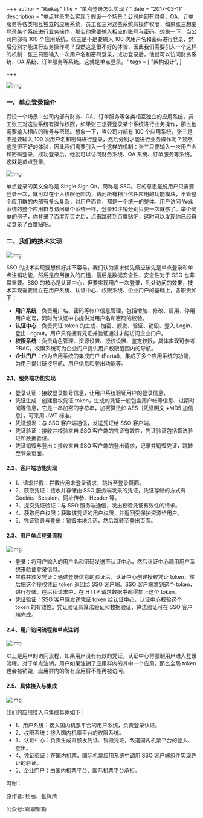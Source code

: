 +++
author = "Raikay"
title = "单点登录怎么实现？"
date = "2017-03-11"
description = "单点登录怎么实现？假设一个场景：公司内部有财务、OA、订单服务等各类相互独立的应用系统，员工张三对这些系统有操作权限，如果张三想要登录某个系统进行业务操作，那么他需要输入相应的账号与密码。想象一下，当公司内部有 100 个应用系统，张三是不是要输入 100 次用户名和密码进行登录，然后分别才能进行业务操作呢？显然这是很不好的体验，因此我们需要引入一个这样的机制：张三只要输入一次用户名和密码登录，成功登录后，他就可以访问财务系统、OA 系统、订单服务等系统。这就是单点登录。"
tags = [
    "架构设计",
]

+++

![img](https://gitee.com/raikay/img/raw/master/default/20200418170141.jpeg)

### 一、单点登录简介

假设一个场景：公司内部有财务、OA、订单服务等各类相互独立的应用系统，员工张三对这些系统有操作权限，如果张三想要登录某个系统进行业务操作，那么他需要输入相应的账号与密码。想象一下，当公司内部有 100 个应用系统，张三是不是要输入 100 次用户名和密码进行登录，然后分别才能进行业务操作呢？显然这是很不好的体验，因此我们需要引入一个这样的机制：张三只要输入一次用户名和密码登录，成功登录后，他就可以访问财务系统、OA 系统、订单服务等系统。这就是单点登录。

![img](https://gitee.com/raikay/img/raw/master/default/20200418165613.jpeg)

单点登录的英文全称是 Single Sign On，简称是 SSO。它的意思是说用户只需要登录一次，就可以在个人权限范围内，访问所有相互信任应用的功能模块，不管整个应用群的内部有多么复杂，对用户而言，都是一个统一的整体。用户访问 Web 系统的整个应用群与访问单个系统一样，登录和注销分别只要一次就够了。举个简单的例子，你登录了百度网页之后，点击跳转到百度贴吧，这时可以发现你已经自动登录了百度贴吧。

### 二、我们的技术实现

![img](https://gitee.com/raikay/img/raw/master/default/20200418165631.png)

SSO 的技术实现要想做好并不容易，我们认为需求优先级应该先是单点登录和单点注销功能，然后是应用接入的门槛，最后是数据安全性，安全性对于 SSO 也非常重要。SSO 的核心是认证中心，但要实现用户一次登录，到处访问的效果，技术实现需要建立在用户系统、认证中心、权限系统、企业门户的基础上，各职责如下：

- **用户系统**：负责用户名、密码等帐户信息管理，包括增加、修改、启用、停用用户帐号，同时为认证中心提供对用户名和密码的校验。
- **认证中心**：负责凭证 token 的生成、加密、颁发、验证、销毁、登入 Login、登出 Logout。用户只有拥有凭证并验证通过才能访问企业门户。
- **权限系统**：负责角色管理、资源设置、授权设置、鉴定权限，具体实现可参考 RBAC。权限系统可为企业门户提供用户权限范围内的导航。
- **企业门户**：作为应用系统的集成门户 (Portal)，集成了多个应用系统的功能，为用户提供链接导航、用户信息和登出功能等。

#### 2.1、服务端功能实现

- 登录认证：接收登录帐号信息，让用户系统验证用户的登录信息。
- 凭证生成：创建授权凭证 token，生成的凭证一般包含用户帐号信息、过期时间等信息，它是一串加密的字符串，加密算法如 AES｛凭证明文 +MD5 加信息｝，可采用 JWT 标准。
- 凭证颁发：与 SSO 客户端通信，发送凭证给 SSO 客户端。
- 凭证验证：接收并校验来自 SSO 客户端的凭证有效性，凭证验证包括算法验证和数据验证。
- 凭证销毁与登出：接收来自 SSO 客户端的登出请求，记录并销毁凭证，跳转至登录页面。

#### 2.2、客户端功能实现

- 1、请求拦截：拦截应用未登录请求，跳转至登录页面。
- 2、获取凭证：接收并存储由 SSO 服务端发来的凭证，凭证存储的方式有 Cookie、Session、网址传参、Header 等。
- 3、提交凭证验证：与 SSO 服务端通信，发出校验凭证有效性的请求。
- 4、获取用户权限：获取该凭证的用户权限，并返回受保护资源给用户。
- 5、凭证销毁与登出：销毁本地会话，然后跳转至登出页面。

#### 2.3、用户单点登录流程

![img](https://gitee.com/raikay/img/raw/master/default/20200418165837.png)

- 登录：将用户输入的用户名和密码发送至认证中心，然后认证中心调用用户系统来验证登录信息。
- 生成并颁发凭证：通过登录信息的验证后，认证中心创建授权凭证 token，然后把这个授权凭证 token 返回给 SSO 客户端。SSO 客户端拿到这个 token，进行存储。在后续请求中，在 HTTP 请求数据中都得加上这个 token。
- 凭证验证：SSO 客户端发送凭证 token 给认证中心，认证中心校验这个 token 的有效性。凭证验证有算法验证和数据验证，算法验证可在 SSO 客户端完成。

#### 2.4、用户访问流程和单点注销

![img](https://gitee.com/raikay/img/raw/master/default/20200418165827.png)

以上是用户的访问流程，如果用户没有有效的凭证，认证中心将强制用户进入登录流程。对于单点注销，用户如果注销了应用群内的其中一个应用，那么全局 token 也会被销毁，应用群内的所有应用将不能再被访问。

#### 2.5、具体接入与集成

![img](https://gitee.com/raikay/img/raw/master/default/20200418165822.png)

我们的应用接入与集成具体如下：

- 1、用户系统：接入国内机票平台的用户系统，负责登录认证。
- 2、权限系统：接入国内机票平台的权限系统。
- 3、认证中心：负责生成并颁发凭证、销毁凭证，改造国内机票平台的登入、登出。
- 4、凭证验证：在国内机票、国际机票应用系统中调用 SSO 客户端组件实现凭证的验证。
- 5、企业门户：由国内机票平台、国际机票平台承担。



鸣谢：

原作者: 杨丽、张辉清  

公众号: 聊聊架构
